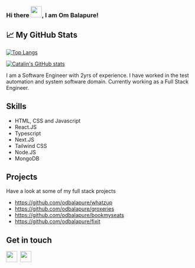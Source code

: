 ### Hi there <img src="https://raw.githubusercontent.com/MartinHeinz/MartinHeinz/master/wave.gif" width="30px">, I am Om Balapure!

## &#x1f4c8; My GitHub Stats
[![Top Langs](https://github-readme-stats.vercel.app/api/top-langs/?username=odbalapure&hide=java,html,css&theme=radical)](https://github.com/anuraghazra/github-readme-stats)

[![Catalin's GitHub stats](https://github-readme-stats.vercel.app/api?username=odbalapure&theme=radical)](https://github.com/anuraghazra/github-readme-stats)


I am a Software Engineer with 2yrs of experience. 
I have worked in the test automation and system software domain.
Currently working as a Full Stack Engineer.

## Skills
- HTML, CSS and Javascript
- React.JS
- Typescript
- Next.JS
- Tailwind CSS
- Node.JS
- MongoDB

## Projects
Have a look at some of my full stack projects
- https://github.com/odbalapure/whatzup
- https://github.com/odbalapure/groxeries
- https://github.com/odbalapure/bookmyseats
- https://github.com/odbalapure/fixit

## Get in touch
<div style="display: flex;">
  <a target="_blank" href="https://www.linkedin.com/in/om-balapure-442a22190"><img height="30px" src="https://user-images.githubusercontent.com/83666636/158325600-36104f37-7d14-4b53-bb82-8704c32ba1e3.svg" /></a>  
  &nbsp;&nbsp;
  <a target="_blank" href="mailto:ombalapure@outlook.com"><img height=30px src="https://user-images.githubusercontent.com/83666636/158325609-43160912-9541-4eeb-97a1-9d9fd5af4579.svg" /></a>
</div>


